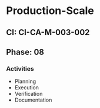 # Production-Scale

## CI: CI-CA-M-003-002
## Phase: 08

### Activities
- Planning
- Execution
- Verification
- Documentation
